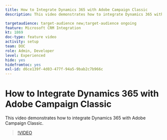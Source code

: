 ```yaml
---
title: How to Integrate Dynamics 365 with Adobe Campaign Classic
description: This video demonstrates how to integrate Dynamics 365 with Adobe Campaign Classic.

targetaudience: target-audience new;target-audience ongoing
feature: Microsoft CRM Integration 
kt: 1869
doc-type: feature video
activity: setup
team: DOC
role: Admin, Developer
level: Experienced
hide: yes
hidefromtoc: yes
exl-id: d6ce139f-4d03-477f-94a5-9bab2c7b966c
---
```

# How to Integrate Dynamics 365 with Adobe Campaign Classic

This video demonstrates how to integrate Dynamics 365 with Adobe Campaign Classic.

>[!VIDEO](https://video.tv.adobe.com/v/23837?quality=12)
